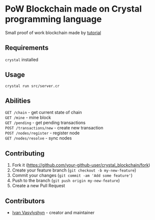 # PoW Blockchain made on Crystal programming language

Small proof of work blockchain made by [tutorial](https://www.toptal.com/blockchain/crystal-programming-language-tutorial)

## Requirements

`crystal` installed

## Usage

`crystal run src/server.cr`

## Abilities

`GET /chain`             - get current state of chain <br/>
`GET /mine`              - mine block <br/>
`GET /pending`           - get pending transactions <br/>
`POST /transactions/new` - create new transaction <br/>
`POST /nodes/register`   - register node <br/>
`GET /nodes/resolve`     - sync nodes <br/>


## Contributing

1. Fork it (<https://github.com/your-github-user/crystal_blockchain/fork>)
2. Create your feature branch (`git checkout -b my-new-feature`)
3. Commit your changes (`git commit -am 'Add some feature'`)
4. Push to the branch (`git push origin my-new-feature`)
5. Create a new Pull Request

## Contributors

- [Ivan Vasylyshyn](https://github.com/your-github-user) - creator and maintainer
